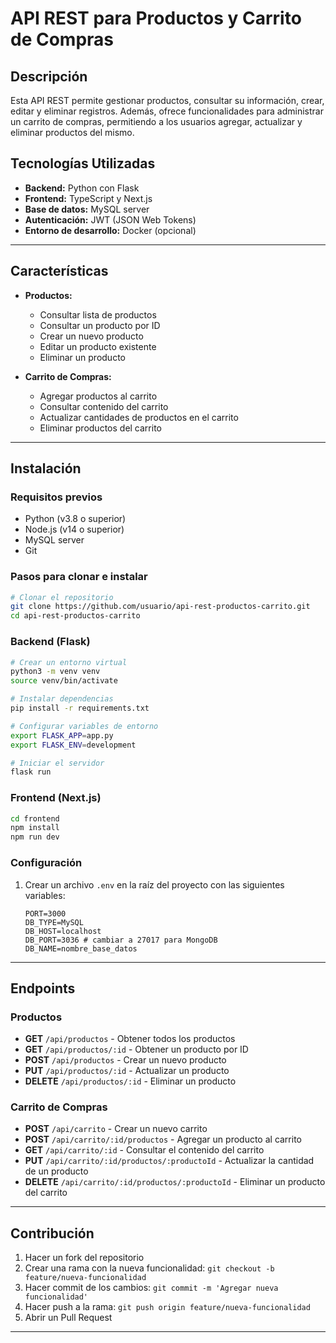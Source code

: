 # API REST para Productos y Carrito de Compras

## Descripción
Esta API REST permite gestionar productos, consultar su información, crear, editar y eliminar registros. Además, ofrece funcionalidades para administrar un carrito de compras, permitiendo a los usuarios agregar, actualizar y eliminar productos del mismo.

## Tecnologías Utilizadas
- **Backend:** Python con Flask
- **Frontend:** TypeScript y Next.js
- **Base de datos:** MySQL server
- **Autenticación:** JWT (JSON Web Tokens)
- **Entorno de desarrollo:** Docker (opcional)

---

## Características
- **Productos:**
  - Consultar lista de productos
  - Consultar un producto por ID
  - Crear un nuevo producto
  - Editar un producto existente
  - Eliminar un producto

- **Carrito de Compras:**
  - Agregar productos al carrito
  - Consultar contenido del carrito
  - Actualizar cantidades de productos en el carrito
  - Eliminar productos del carrito

---

## Instalación

### Requisitos previos
- Python (v3.8 o superior)
- Node.js (v14 o superior)
- MySQL server
- Git

### Pasos para clonar e instalar
```bash
# Clonar el repositorio
git clone https://github.com/usuario/api-rest-productos-carrito.git
cd api-rest-productos-carrito
```

### Backend (Flask)
```bash
# Crear un entorno virtual
python3 -m venv venv
source venv/bin/activate 

# Instalar dependencias
pip install -r requirements.txt

# Configurar variables de entorno
export FLASK_APP=app.py
export FLASK_ENV=development

# Iniciar el servidor
flask run
```

### Frontend (Next.js)
```bash
cd frontend
npm install
npm run dev
```

### Configuración
1. Crear un archivo `.env` en la raíz del proyecto con las siguientes variables:
   ```env
   PORT=3000
   DB_TYPE=MySQL
   DB_HOST=localhost
   DB_PORT=3036 # cambiar a 27017 para MongoDB
   DB_NAME=nombre_base_datos
   ```

---

## Endpoints

### Productos
- **GET** `/api/productos` - Obtener todos los productos
- **GET** `/api/productos/:id` - Obtener un producto por ID
- **POST** `/api/productos` - Crear un nuevo producto
- **PUT** `/api/productos/:id` - Actualizar un producto
- **DELETE** `/api/productos/:id` - Eliminar un producto

### Carrito de Compras
- **POST** `/api/carrito` - Crear un nuevo carrito
- **POST** `/api/carrito/:id/productos` - Agregar un producto al carrito
- **GET** `/api/carrito/:id` - Consultar el contenido del carrito
- **PUT** `/api/carrito/:id/productos/:productoId` - Actualizar la cantidad de un producto
- **DELETE** `/api/carrito/:id/productos/:productoId` - Eliminar un producto del carrito


---


## Contribución
1. Hacer un fork del repositorio
2. Crear una rama con la nueva funcionalidad: `git checkout -b feature/nueva-funcionalidad`
3. Hacer commit de los cambios: `git commit -m 'Agregar nueva funcionalidad'`
4. Hacer push a la rama: `git push origin feature/nueva-funcionalidad`
5. Abrir un Pull Request

---

